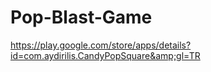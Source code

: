 # Pop-Blast-Game
https://play.google.com/store/apps/details?id=com.aydirilis.CandyPopSquare&amp;gl=TR
